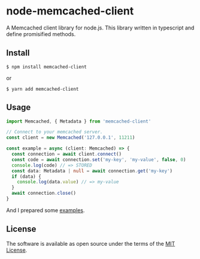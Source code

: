# node-memcached-client

A Memcached client library for node.js. This library written in typescript and define promisified methods.

## Install
```
$ npm install memcached-client
```

or

```
$ yarn add memcached-client
```

## Usage

```typescript
import Memcached, { Metadata } from 'memcached-client'

// Connect to your memcached server.
const client = new Memcached('127.0.0.1', 11211)

const example = async (client: Memcached) => {
  const connection = await client.connect()
  const code = await connection.set('my-key', 'my-value', false, 0)
  console.log(code) // => STORED
  const data: Metadata | null = await connection.get('my-key')
  if (data) {
    console.log(data.value) // => my-value
  }
  await connection.close()
}

```

And I prepared some [examples](example).


## License
The software is available as open source under the terms of the [MIT License](https://opensource.org/licenses/MIT).
